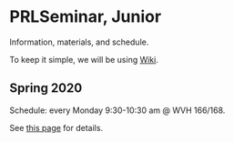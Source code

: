 # PRLSeminar, Junior

Information, materials, and schedule. 

To keep it simple, we will be using [Wiki](../../wiki).  

## Spring 2020

Schedule: every Monday 9:30-10:30 am @ WVH 166/168.

See [this page](../../wiki/Spring-2020) for details.
